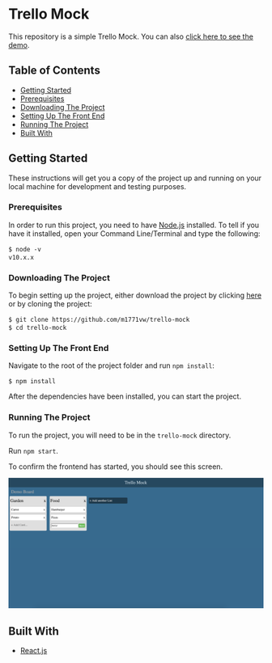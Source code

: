 # Trello Mock

This repository is a simple Trello Mock. You can also [click here to see the demo](https://m1771vw.github.io/trello-mock/).  

## Table of Contents

- [Getting Started](#getting-started)
- [Prerequisites](#prerequisites)
- [Downloading The Project](#downloading-the-project)
- [Setting Up The Front End](#setting-up-the-front-end)
- [Running The Project](#running-the-project)
- [Built With](#built-with)


## Getting Started

These instructions will get you a copy of the project up and running on your local machine for development and testing purposes. 

### Prerequisites

In order to run this project, you need to have [Node.js](https://nodejs.org/en/) installed. To tell if you have it installed, open your Command Line/Terminal and type the following:

```
$ node -v
v10.x.x
```

### Downloading The Project

To begin setting up the project, either download the project by clicking [here](https://github.com/m1771vw/trello-mock.git) or by cloning the project: 

```
$ git clone https://github.com/m1771vw/trello-mock
$ cd trello-mock
```

### Setting Up The Front End

Navigate to the root of the project folder and run `npm install`:
```
$ npm install
```
After the dependencies have been installed, you can start the project.

### Running The Project

To run the project, you will need to be in the `trello-mock` directory. 

Run `npm start`.

To confirm the frontend has started, you should see this screen.

<p align="center">
  <img src="./src/assets/img/homepage.png" alt="Home Page"/>
</p>

## Built With

* [React.js](https://reactjs.org/) 
